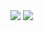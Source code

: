 <img src='https://capsule-render.vercel.app/api?type=waving&height=300&color=0:3716db,100:080808&text=&section=header&reversal=false&textBg=false&fontColor=ffffff&animation=twinkling&stroke=ffffff&strokeWidth=-9'>
















<img src='https://capsule-render.vercel.app/api?type=waving&height=300&color=0:3716db,100:080808&text=&section=footer&reversal=false&textBg=false&fontColor=ffffff&animation=twinkling&stroke=ffffff&strokeWidth=-9'>